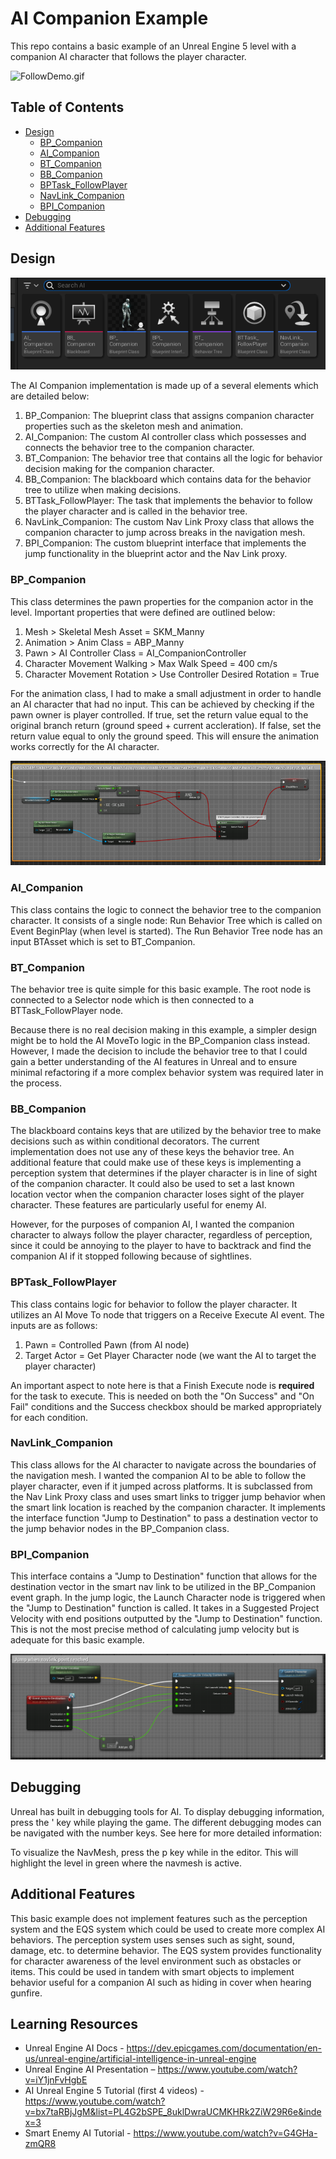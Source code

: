 # AI Companion Example
This repo contains a basic example of an Unreal Engine 5 level with a companion AI character that follows the player character.

![FollowDemo.gif](imgs/FollowDemo.gif)

## Table of Contents
- [Design](#design)
  * [BP_Companion](#bp_companion)
  * [AI_Companion](#ai_companion)
  * [BT_Companion](#bt_companion)
  * [BB_Companion](#bb_companion)
  * [BPTask_FollowPlayer](#bptask_followplayer)
  * [NavLink_Companion](#navlink_companion)
  * [BPI_Companion](#bpi_companion)
 - [Debugging](#debugging)
 - [Additional Features](#additional-features)

## Design

![AIParts.png](imgs/AIParts.png)

The AI Companion implementation is made up of a several elements which are detailed below:

1. BP_Companion: The blueprint class that assigns companion character properties such as the skeleton mesh and animation.
2. AI_Companion: The custom AI controller class which possesses and connects the behavior tree to the companion character.
3. BT_Companion: The behavior tree that contains all the logic for behavior decision making for the companion character.
4. BB_Companion: The blackboard which contains data for the behavior tree to utilize when making decisions.
5. BTTask_FollowPlayer: The task that implements the behavior to follow the player character and is called in the behavior tree.
6. NavLink_Companion: The custom Nav Link Proxy class that allows the companion character to jump across breaks in the navigation mesh.
7. BPI_Companion: The custom blueprint interface that implements the jump functionality in the blueprint actor and the Nav Link proxy.

### BP_Companion
This class determines the pawn properties for the companion actor in the level. Important properties that were defined are outlined below:
1. Mesh > Skeletal Mesh Asset = SKM_Manny
2. Animation > Anim Class = ABP_Manny
3. Pawn > AI Controller Class = AI_CompanionController
4. Character Movement Walking > Max Walk Speed = 400 cm/s
5. Character Movement Rotation > Use Controller Desired Rotation = True

For the animation class, I had to make a small adjustment in order to handle an AI character that had no input. This can be achieved by checking if the pawn owner is player controlled. If true, set the return value equal to the original branch return (ground speed + current accleration). If false, set the return value equal to only the ground speed. This will ensure the animation works correctly for the AI character.

![animFix.png](imgs/animFix.png)

### AI_Companion
This class contains the logic to connect the behavior tree to the companion character. It consists of a single node: Run Behavior Tree which is called on Event BeginPlay (when level is started). The Run Behavior Tree node has an input BTAsset which is set to BT_Companion.

### BT_Companion
The behavior tree is quite simple for this basic example. The root node is connected to a Selector node which is then connected to a BTTask_FollowPlayer node. 

Because there is no real decision making in this example, a simpler design might be to hold the AI MoveTo logic in the BP_Companion class instead. However, I made the decision to include the behavior tree to that I could gain a better understanding of the AI features in Unreal and to ensure minimal refactoring if a more complex behavior system was required later in the process. 

### BB_Companion
The blackboard contains keys that are utilized by the behavior tree to make decisions such as within conditional decorators. The current implementation does not use any of these keys the behavior tree. An additional feature that could make use of these keys is implementing a perception system that determines if the player character is in line of sight of the companion character. It could also be used to set a last known location vector when the companion character loses sight of the player character. These features are particularly useful for enemy AI.

However, for the purposes of companion AI, I wanted the companion character to always follow the player character, regardless of perception, since it could be annoying to the player to have to backtrack and find the companion AI if it stopped following because of sightlines.

### BPTask_FollowPlayer
This class contains logic for behavior to follow the player character. It utilizes an AI Move To node that triggers on a Receive Execute AI event. The inputs are as follows:
1. Pawn = Controlled Pawn (from AI node)
2. Target Actor = Get Player Character node (we want the AI to target the player character)

An important aspect to note here is that a Finish Execute node is **required** for the task to execute. This is needed on both the "On Success" and "On Fail" conditions and the Success checkbox should be marked appropriately for each condition.

### NavLink_Companion
This class allows for the AI character to navigate across the boundaries of the navigation mesh. I wanted the companion AI to be able to follow the player character, even if it jumped across platforms. It is subclassed from the Nav Link Proxy class and uses smart links to trigger jump behavior when the smart link location is reached by the companion character. It implements the interface function "Jump to Destination" to pass a destination vector to the jump behavior nodes in the BP_Companion class.

### BPI_Companion
This interface contains a "Jump to Destination" function that allows for the destination vector in the smart nav link to be utilized in the BP_Companion event graph. In the jump logic, the Launch Character node is triggered when the "Jump to Destination" function is called. It takes in a Suggested Project Velocity with end positions outputted by the "Jump to Destination" function. This is not the most precise method of calculating jump velocity but is adequate for this basic example. 

![jumpFn.png](imgs/jumpFn.png)

## Debugging
Unreal has built in debugging tools for AI. To display debugging information, press the ' key while playing the game. The different debugging modes can be navigated with the number keys. See here for more detailed information: 

To visualize the NavMesh, press the p key while in the editor. This will highlight the level in green where the navmesh is active.

## Additional Features
This basic example does not implement features such as the perception system and the EQS system which could be used to create more complex AI behaviors. The perception system uses senses such as sight, sound, damage, etc. to determine behavior. The EQS system provides functionality for character awareness of the level environment such as obstacles or items. This could be used in tandem with smart objects to implement behavior useful for a companion AI such as hiding in cover when hearing gunfire.

## Learning Resources
* Unreal Engine AI Docs - https://dev.epicgames.com/documentation/en-us/unreal-engine/artificial-intelligence-in-unreal-engine 
* Unreal Engine AI Presentation – https://www.youtube.com/watch?v=iY1jnFvHgbE 
* AI Unreal Engine 5 Tutorial (first 4 videos) - https://www.youtube.com/watch?v=bx7taRBjJgM&list=PL4G2bSPE_8uklDwraUCMKHRk2ZiW29R6e&index=3
* Smart Enemy AI Tutorial - https://www.youtube.com/watch?v=G4GHa-zmQR8 


